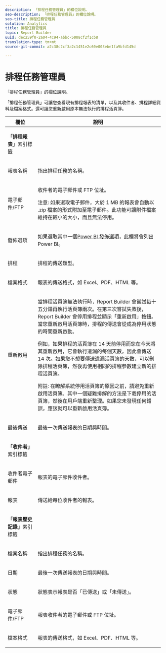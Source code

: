 ```yaml
---
description: 「排程任務管理員」的欄位說明。
seo-description: 「排程任務管理員」的欄位說明。
seo-title: 排程任務管理員
solution: Analytics
title: 排程任務管理員
topic: Report Builder
uuid: dec259f0-2a04-4c94-abbc-5008cf2f1cb8
translation-type: tm+mt
source-git-commit: a2c38c2cf3a2c1451e2c60e003ebe1fa9bfd145d

---
```



# 排程任務管理員

「排程任務管理員」的欄位說明。

「排程任務管理員」可讓您查看現有排程報表的清單，以及其收件者、排程詳細資料及檔案格式。還可讓您重新啟用原本無法執行的排程活頁簿。

<table id="table_21B07A0B5F1D4435A4E882E45A7A6B6E"> 
 <thead> 
  <tr> 
   <th colname="col1" class="entry"> 欄位 </th> 
   <th colname="col2" class="entry"> 說明 </th> 
  </tr> 
 </thead>
 <tbody> 
  <tr> 
   <td colname="col1"> <p><b>「排程報表」</b>索引標籤 </p> </td> 
   <td colname="col2"> </td> 
  </tr> 
  <tr> 
   <td colname="col1"> <p>報表名稱 </p> </td> 
   <td colname="col2"> <p>指出排程任務的名稱。 </p> </td> 
  </tr> 
  <tr> 
   <td colname="col1"> <p> 電子郵件/FTP </p> </td> 
   <td colname="col2"> <p>收件者的電子郵件或 FTP 位址。 </p> <p>注意: 如果選取電子郵件，大於 1 MB 的報表會自動以 .zip 檔案的形式附加至電子郵件。此功能可讓附件檔案維持在較小的大小，而且無法停用。 </p> </td> 
  </tr> 
  <tr> 
   <td colname="col1"> <p>發佈選項 </p> </td> 
   <td colname="col2"> <p>如果選取其中一個<a href="../../analyze/report-builder/c-publish-power-bi/integration-power-bi.md#concept_0C4105AA10F9460A872C2489C9CD7945" format="dita" scope="local">Power BI 發佈選項</a>，此欄將會列出 Power BI。 </p> </td> 
  </tr> 
  <tr> 
   <td colname="col1"> <p>排程 </p> </td> 
   <td colname="col2"> <p>排程的傳送類型。 </p> </td> 
  </tr> 
  <tr> 
   <td colname="col1"> <p> 檔案格式 </p> </td> 
   <td colname="col2"> <p> 報表的傳送格式，如 Excel、PDF、HTML 等。 </p> </td> 
  </tr> 
  <tr> 
   <td colname="col1"> <p>重新啟用 </p> </td> 
   <td colname="col2"> <p>當排程活頁簿無法執行時，Report Builder 會嘗試每十五分鐘再執行活頁簿兩次。在第三次嘗試失敗後，Report Builder 會停用排程並顯示<span class="wintitle">「重新啟用」</span>按鈕。當您重新啟用活頁簿時，排程的傳送會從成為停用狀態的時間重新啟動。 </p> <p>例如，如果排程的活頁簿在 14 天前停用而您在今天將其重新啟用，它會執行遺漏的每個天數，因此會傳送 14 次。如果您不想要傳送遺漏活頁簿的天數，可以刪除排程活頁簿，然後再使用相同的排程參數建立新的排程活頁簿。 </p> <p> <p>附註: 在瞭解系統停用活頁簿的原因之前，請避免重新啟用活頁簿。其中一個疑難排解的方法是下載停用的活頁簿，然後在用戶端重新整理。如果您未發現任何錯誤，應該就可以重新啟用活頁簿。 </p> </p> </td> 
  </tr> 
  <tr> 
   <td colname="col1"> <p>最後傳送 </p> </td> 
   <td colname="col2"> <p>最後一次傳送報表的日期與時間。 </p> </td> 
  </tr> 
  <tr> 
   <td colname="col1"> <p><b>「收件者」</b>索引標籤 </p> </td> 
   <td colname="col2"> </td> 
  </tr> 
  <tr> 
   <td colname="col1"> <p>收件者電子郵件 </p> </td> 
   <td colname="col2"> 報表的電子郵件收件者。 </td> 
  </tr> 
  <tr> 
   <td colname="col1"> <p>報表 </p> </td> 
   <td colname="col2"> 傳送給每位收件者的報表。 </td> 
  </tr> 
  <tr> 
   <td colname="col1"> <p><b>「報表歷史記錄」</b>索引標籤 </p> </td> 
   <td colname="col2"> </td> 
  </tr> 
  <tr> 
   <td colname="col1"> <p>檔案名稱 </p> </td> 
   <td colname="col2"> 指出排程任務的名稱。 </td> 
  </tr> 
  <tr> 
   <td colname="col1"> <p>日期 </p> </td> 
   <td colname="col2"> 最後一次傳送報表的日期與時間。 </td> 
  </tr> 
  <tr> 
   <td colname="col1"> <p>狀態 </p> </td> 
   <td colname="col2"> 狀態表示報表是否「已傳送」或「未傳送」。 </td> 
  </tr> 
  <tr> 
   <td colname="col1"> <p>電子郵件/FTP </p> </td> 
   <td colname="col2"> 報表收件者的電子郵件或 FTP 位址。 </td> 
  </tr> 
  <tr> 
   <td colname="col1"> <p>檔案格式 </p> </td> 
   <td colname="col2"> 報表的傳送格式，如 Excel、PDF、HTML 等。 </td> 
  </tr> 
 </tbody> 
</table>
